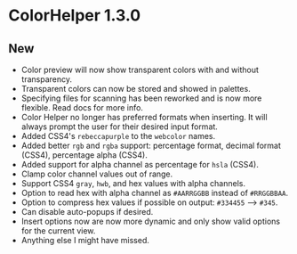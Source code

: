 # ColorHelper 1.3.0

## New

- Color preview will now show transparent colors with and without transparency.
- Transparent colors can now be stored and showed in palettes.
- Specifying files for scanning has been reworked and is now more flexible.  Read docs for more info.
- Color Helper no longer has preferred formats when inserting.  It will always prompt the user for their desired input format.
- Added CSS4's `rebeccapurple` to the `webcolor` names.
- Added better `rgb` and `rgba` support: percentage format, decimal format (CSS4), percentage alpha (CSS4).
- Added support for alpha channel as percentage for `hsla` (CSS4).
- Clamp color channel values out of range.
- Support CSS4 `gray`, `hwb`, and hex values with alpha channels.
- Option to read hex with alpha channel as `#AARRGGBB` instead of `#RRGGBBAA`.
- Option to compress hex values if possible on output: `#334455` --> `#345`.
- Can disable auto-popups if desired.
- Insert options now are now more dynamic and only show valid options for the current view.
- Anything else I might have missed.
